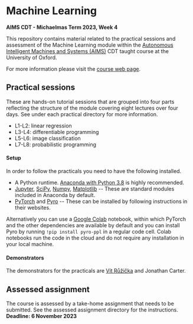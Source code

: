 # Machine Learning
**AIMS CDT - Michaelmas Term 2023, Week 4**

This repository contains material related to the practical sessions and assessment of the Machine Learning module within the [Autonomous Intelligent Machines and Systems (AIMS)](https://aims.robots.ox.ac.uk/) CDT taught course at the University of Oxford.

For more information please visit the [course web page](http://www.robots.ox.ac.uk/~gunes/teaching/ml-aims-mt2023.html).

## Practical sessions

These are hands-on tutorial sessions that are grouped into four parts reflecting the structure of the module covering eight lectures over four days. See under each practical directory for more information.

- L1-L2: linear regression
- L3-L4: differentiable programming
- L5-L6: image classification
- L7-L8: probabilistic programming

#### Setup
In order to follow the practicals you need to have the following installed.

- A Python runtime. [Anaconda with Python 3.8](https://www.anaconda.com/products/individual) is highly recommended.
- [Jupyter](https://jupyter.org/), [SciPy](https://www.scipy.org/), [Numpy](https://numpy.org/), [Matplotlib](https://matplotlib.org/) -- These are standard modules included in Anaconda by default.
- [PyTorch](https://pytorch.org/) and [Pyro](http://pyro.ai/) -- These can be installed by following instructions in their websites.

Alternatively you can use a [Google Colab](https://colab.research.google.com/) notebook, within which PyTorch and the other dependencies are available by default and you can install Pyro by running `!pip install pyro-ppl` in a regular code cell. Colab notebooks run the code in the cloud and do not require any installation in your local machine.

#### Demonstrators
The demonstrators for the practicals are [Vít Růžička](https://previtus.github.io/) and Jonathan Carter.

## Assessed assignment

The course is assessed by a take-home assignment that needs to be submitted. See the assessed assignment directory for the instructions. **Deadline: 6 November 2023**
